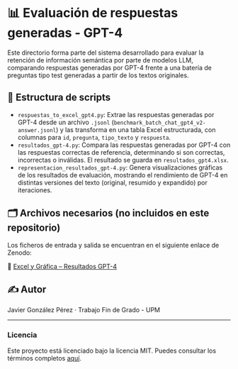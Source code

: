 # 📊 Evaluación de respuestas generadas - GPT-4

Este directorio forma parte del sistema desarrollado para evaluar la retención de información semántica por parte de modelos LLM, comparando respuestas generadas por GPT-4 frente a una batería de preguntas tipo test generadas a partir de los textos originales.

## 🧩 Estructura de scripts

- `respuestas_to_excel_gpt4.py`: Extrae las respuestas generadas por GPT-4 desde un archivo `.jsonl` (`benchmark_batch_chat_gpt4_v2-answer.jsonl`) y las transforma en una tabla Excel estructurada, con columnas para `id`, `pregunta`, `tipo_texto` y `respuesta`.
- `resultados_gpt-4.py`: Compara las respuestas generadas por GPT-4 con las respuestas correctas de referencia, determinando si son correctas, incorrectas o inválidas. El resultado se guarda en `resultados_gpt4.xlsx`.
- `representacion_resultados_gpt-4.py`: Genera visualizaciones gráficas de los resultados de evaluación, mostrando el rendimiento de GPT-4 en distintas versiones del texto (original, resumido y expandido) por iteraciones.

## 🗂️ Archivos necesarios (no incluidos en este repositorio)

Los ficheros de entrada y salida se encuentran en el siguiente enlace de Zenodo:

🔗 [Excel y Gráfica – Resultados GPT-4](https://doi.org/10.5281/zenodo.15714532)


## ✍️ Autor

Javier González Pérez · Trabajo Fin de Grado - UPM

---

### Licencia

Este proyecto está licenciado bajo la licencia MIT. Puedes consultar los términos completos [aquí](https://opensource.org/licenses/MIT).
